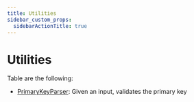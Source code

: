 ```yaml
---
title: Utilities
sidebar_custom_props:
  sidebarActionTitle: true
---
```


# Utilities

Table are the following:

- [PrimaryKeyParser](./parse-primary-key): Given an input, validates the primary key
